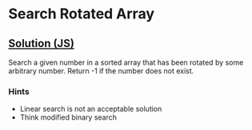 # Search Rotated Array

## [Solution (JS)](./solution.js)

Search a given number in a sorted array that has been rotated by some arbitrary number. Return -1 if the number does not exist.

### Hints

* Linear search is not an acceptable solution
* Think modified binary search
